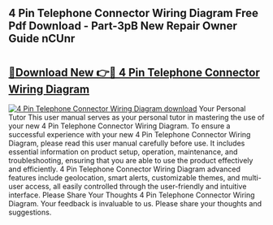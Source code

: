 ## 4 Pin Telephone Connector Wiring Diagram Free Pdf Download - Part-3pB New Repair Owner Guide nCUnr

# <h2><a href="http://dftmris.blite.top/?on=4+Pin+Telephone+Connector+Wiring+Diagram">🔗Download New 👉🔴 4 Pin Telephone Connector Wiring Diagram</a></h2>

[![4 Pin Telephone Connector Wiring Diagram download](https://i.imgur.com/lujVjoI.png)](http://dftmris.blite.top/?on=4+Pin+Telephone+Connector+Wiring+Diagram)
Your Personal Tutor This user manual serves as your personal tutor in mastering the use of your new 4 Pin Telephone Connector Wiring Diagram. To ensure a successful experience with your new 4 Pin Telephone Connector Wiring Diagram, please read this user manual carefully before use. It includes essential information on product setup, operation, maintenance, and troubleshooting, ensuring that you are able to use the product effectively and efficiently. 4 Pin Telephone Connector Wiring Diagram advanced features include geolocation, smart alerts, customizable themes, and multi-user access, all easily controlled through the user-friendly and intuitive interface. Please Share Your Thoughts 4 Pin Telephone Connector Wiring Diagram. Your feedback is invaluable to us. Please share your thoughts and suggestions.
